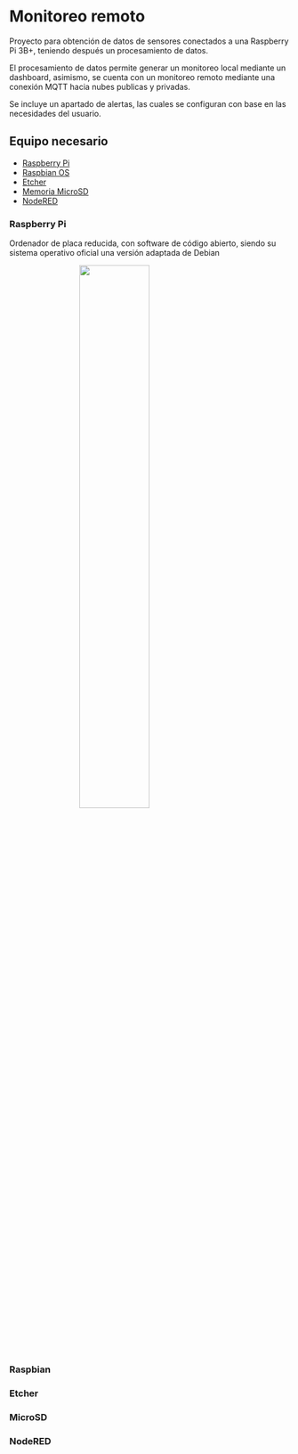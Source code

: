 # Monitoreo remoto

Proyecto para obtención de datos de sensores conectados a una Raspberry Pi 3B+, teniendo después un procesamiento de datos. 

El procesamiento de datos permite generar un monitoreo local mediante un dashboard, asimismo, se cuenta con un monitoreo remoto mediante una conexión MQTT hacia nubes publicas y privadas. 

Se incluye un apartado de alertas, las cuales se configuran con base en las necesidades del usuario.

## Equipo necesario

- [Raspberry Pi](#Raspberry)
- [Raspbian OS](#Raspbian)
- [Etcher](#Etcher)
- [Memoria MicroSD](#MicroSD)
- [NodeRED](#NodeRED)

<div id='Raspberry' />

### Raspberry Pi

Ordenador de placa reducida, con software de código abierto, siendo su sistema operativo oficial una versión adaptada de Debian

<img src="https://core-electronics.com.au/media/catalog/product/cache/1/image/650x650/fe1bcd18654db18f328c2faaaf3c690a/p/i/pi-4_2.jpg" style="display: block; margin-left: auto; margin-right: auto; width: 50%;">

### Raspbian

### Etcher

### MicroSD

### NodeRED

